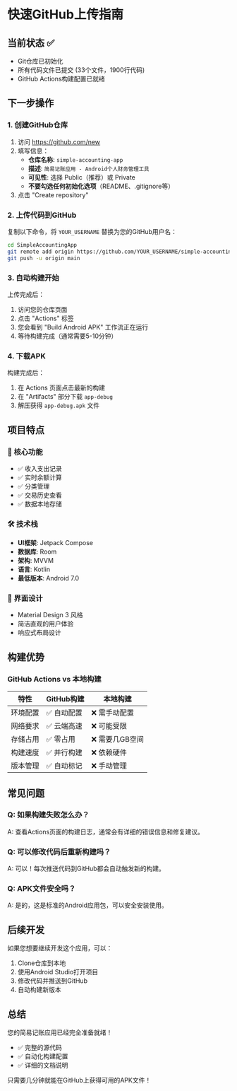 # 快速GitHub上传指南

## 当前状态 ✅
- Git仓库已初始化
- 所有代码文件已提交 (33个文件，1900行代码)
- GitHub Actions构建配置已就绪

## 下一步操作

### 1. 创建GitHub仓库
1. 访问 https://github.com/new
2. 填写信息：
   - **仓库名称**: `simple-accounting-app`
   - **描述**: `简易记账应用 - Android个人财务管理工具`
   - **可见性**: 选择 Public（推荐）或 Private
   - **不要勾选任何初始化选项**（README、.gitignore等）
3. 点击 "Create repository"

### 2. 上传代码到GitHub
复制以下命令，将 `YOUR_USERNAME` 替换为您的GitHub用户名：

```bash
cd SimpleAccountingApp
git remote add origin https://github.com/YOUR_USERNAME/simple-accounting-app.git
git push -u origin main
```

### 3. 自动构建开始
上传完成后：
1. 访问您的仓库页面
2. 点击 "Actions" 标签
3. 您会看到 "Build Android APK" 工作流正在运行
4. 等待构建完成（通常需要5-10分钟）

### 4. 下载APK
构建完成后：
1. 在 Actions 页面点击最新的构建
2. 在 "Artifacts" 部分下载 `app-debug`
3. 解压获得 `app-debug.apk` 文件

## 项目特点

### 🎯 核心功能
- ✅ 收入支出记录
- ✅ 实时余额计算  
- ✅ 分类管理
- ✅ 交易历史查看
- ✅ 数据本地存储

### 🛠️ 技术栈
- **UI框架**: Jetpack Compose
- **数据库**: Room
- **架构**: MVVM
- **语言**: Kotlin
- **最低版本**: Android 7.0

### 📱 界面设计
- Material Design 3 风格
- 简洁直观的用户体验
- 响应式布局设计

## 构建优势

### GitHub Actions vs 本地构建
| 特性 | GitHub构建 | 本地构建 |
|------|------------|----------|
| 环境配置 | ✅ 自动配置 | ❌ 需手动配置 |
| 网络要求 | ✅ 云端高速 | ❌ 可能受限 |
| 存储占用 | ✅ 零占用 | ❌ 需要几GB空间 |
| 构建速度 | ✅ 并行构建 | ❌ 依赖硬件 |
| 版本管理 | ✅ 自动标记 | ❌ 手动管理 |

## 常见问题

### Q: 如果构建失败怎么办？
A: 查看Actions页面的构建日志，通常会有详细的错误信息和修复建议。

### Q: 可以修改代码后重新构建吗？
A: 可以！每次推送代码到GitHub都会自动触发新的构建。

### Q: APK文件安全吗？
A: 是的，这是标准的Android应用包，可以安全安装使用。

## 后续开发

如果您想要继续开发这个应用，可以：
1. Clone仓库到本地
2. 使用Android Studio打开项目
3. 修改代码并推送到GitHub
4. 自动构建新版本

## 总结

您的简易记账应用已经完全准备就绪！
- ✅ 完整的源代码
- ✅ 自动化构建配置
- ✅ 详细的文档说明

只需要几分钟就能在GitHub上获得可用的APK文件！